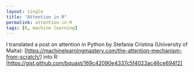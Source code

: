 ```yaml
---
layout: single
title: "Attention in R"
permalink: attention-in-R 
tags: [R, machine learning]
---
```


I translated a post on attention in Python by Stefania Cristina (University of Malta): [https://machinelearningmastery.com/the-attention-mechanism-from-scratch/] into R: [https://gist.github.com/bquast/169c42090e4337c5f4023ac46ce694f2]
